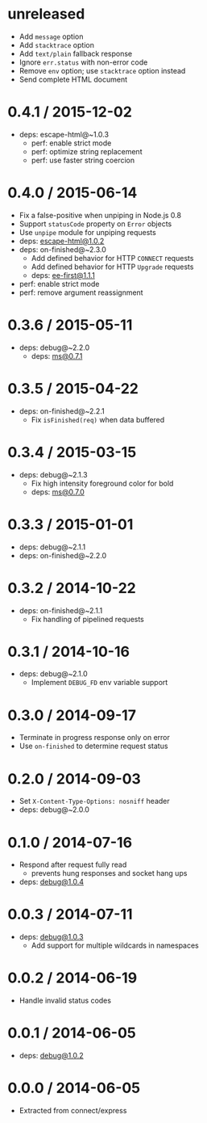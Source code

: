 unreleased
==========

  * Add `message` option
  * Add `stacktrace` option
  * Add `text/plain` fallback response
  * Ignore `err.status` with non-error code
  * Remove `env` option; use `stacktrace` option instead
  * Send complete HTML document

0.4.1 / 2015-12-02
==================

  * deps: escape-html@~1.0.3
    - perf: enable strict mode
    - perf: optimize string replacement
    - perf: use faster string coercion

0.4.0 / 2015-06-14
==================

  * Fix a false-positive when unpiping in Node.js 0.8
  * Support `statusCode` property on `Error` objects
  * Use `unpipe` module for unpiping requests
  * deps: escape-html@1.0.2
  * deps: on-finished@~2.3.0
    - Add defined behavior for HTTP `CONNECT` requests
    - Add defined behavior for HTTP `Upgrade` requests
    - deps: ee-first@1.1.1
  * perf: enable strict mode
  * perf: remove argument reassignment

0.3.6 / 2015-05-11
==================

  * deps: debug@~2.2.0
    - deps: ms@0.7.1

0.3.5 / 2015-04-22
==================

  * deps: on-finished@~2.2.1
    - Fix `isFinished(req)` when data buffered

0.3.4 / 2015-03-15
==================

  * deps: debug@~2.1.3
    - Fix high intensity foreground color for bold
    - deps: ms@0.7.0

0.3.3 / 2015-01-01
==================

  * deps: debug@~2.1.1
  * deps: on-finished@~2.2.0

0.3.2 / 2014-10-22
==================

  * deps: on-finished@~2.1.1
    - Fix handling of pipelined requests

0.3.1 / 2014-10-16
==================

  * deps: debug@~2.1.0
    - Implement `DEBUG_FD` env variable support

0.3.0 / 2014-09-17
==================

  * Terminate in progress response only on error
  * Use `on-finished` to determine request status

0.2.0 / 2014-09-03
==================

  * Set `X-Content-Type-Options: nosniff` header
  * deps: debug@~2.0.0

0.1.0 / 2014-07-16
==================

  * Respond after request fully read
    - prevents hung responses and socket hang ups
  * deps: debug@1.0.4

0.0.3 / 2014-07-11
==================

  * deps: debug@1.0.3
    - Add support for multiple wildcards in namespaces

0.0.2 / 2014-06-19
==================

  * Handle invalid status codes

0.0.1 / 2014-06-05
==================

  * deps: debug@1.0.2

0.0.0 / 2014-06-05
==================

  * Extracted from connect/express

